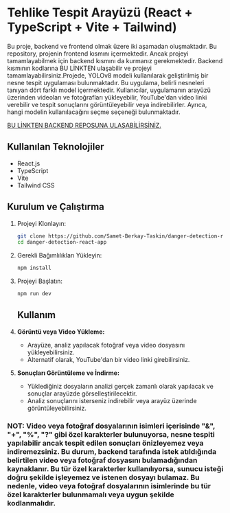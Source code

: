 # Tehlike Tespit Arayüzü (React + TypeScript + Vite + Tailwind)

Bu proje, backend ve frontend olmak üzere iki aşamadan oluşmaktadır. Bu repository, projenin frontend kısmını içermektedir. Ancak projeyi tamamlayabilmek için backend kısmını da kurmanız gerekmektedir. Backend kısmının kodlarına BU LİNKTEN ulaşabilir ve projeyi tamamlayabilirsiniz.Projede, YOLOv8 modeli kullanılarak geliştirilmiş bir nesne tespit uygulaması bulunmaktadır. Bu uygulama, belirli nesneleri tanıyan dört farklı model içermektedir. Kullanıcılar, uygulamanın arayüzü üzerinden videoları ve fotoğrafları yükleyebilir, YouTube'dan video linki verebilir ve tespit sonuçlarını görüntüleyebilir veya indirebilirler. Ayrıca, hangi modelin kullanılacağını seçme seçeneği bulunmaktadır.

[BU LİNKTEN BACKEND REPOSUNA ULAŞABİLİRSİNİZ.](https://github.com/Samet-Berkay-Taskin/danger-detection-api)

## Kullanılan Teknolojiler
- React.js
- TypeScript
- Vite
- Tailwind CSS


## Kurulum ve Çalıştırma

1. Projeyi Klonlayın:
   ```bash
   git clone https://github.com/Samet-Berkay-Taskin/danger-detection-react-app.git
   cd danger-detection-react-app
   ```

2. Gerekli Bağımlılıkları Yükleyin:
   ```bash
   npm install
   ```

3. Projeyi Başlatın:
   ```bash
   npm run dev
   ```

   ## Kullanım

1. **Görüntü veya Video Yükleme:**
   - Arayüze, analiz yapılacak fotoğraf veya video dosyasını yükleyebilirsiniz.
   - Alternatif olarak, YouTube'dan bir video linki girebilirsiniz.

2. **Sonuçları Görüntüleme ve İndirme:**
   - Yüklediğiniz dosyaların analizi gerçek zamanlı olarak yapılacak ve sonuçlar arayüzde görselleştirilecektir.
   - Analiz sonuçlarını isterseniz indirebilir veya arayüz üzerinde görüntüleyebilirsiniz.
  

### NOT: Video veya fotoğraf dosyalarının isimleri içerisinde "&", "+", "%", "?" gibi özel karakterler bulunuyorsa, nesne tespiti yapılabilir ancak tespit edilen sonuçları önizleyemez veya indiremezsiniz. Bu durum, backend tarafında istek atıldığında belirtilen video veya fotoğraf dosyasını bulamadığından kaynaklanır. Bu tür özel karakterler kullanılıyorsa, sunucu isteği doğru şekilde işleyemez ve istenen dosyayı bulamaz. Bu nedenle, video veya fotoğraf dosyalarının isimlerinde bu tür özel karakterler bulunmamalı veya uygun şekilde kodlanmalıdır.
